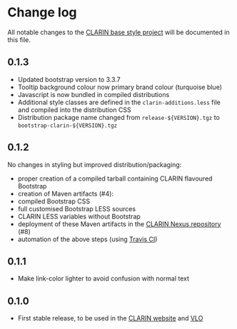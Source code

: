 # Change log

All notable changes to the [CLARIN base style project](https://github.com/clarin-eric/base_style) will be documented in this file.

## 0.1.3
- Updated bootstrap version to 3.3.7
- Tooltip background colour now primary brand colour (turquoise blue)
- Javascript is now bundled in compiled distributions
- Additional style classes are defined in the `clarin-additions.less` file and compiled into the distribution CSS
- Distribution package name changed from `release-${VERSION}.tgz` to `bootstrap-clarin-${VERSION}.tgz`

## 0.1.2
No changes in styling but improved distribution/packaging:
 - proper creation of a compiled tarball containing CLARIN flavoured Bootstrap
 - creation of Maven artifacts (#4): 
  - compiled Bootstrap CSS
  - full customised Bootstrap LESS sources
  - CLARIN LESS variables without Bootstrap
 - deployment of these Maven artifacts in the [CLARIN Nexus repository](https://nexus.clarin.eu) (#8)
 - automation of the above steps (using [Travis CI](https://travis-ci.org/clarin-eric/base_style))

## 0.1.1
- Make link-color lighter to avoid confusion with normal text

## 0.1.0
- First stable release, to be used in the [CLARIN website](https://www.clarin.eu) and [VLO](https://vlo.clarin.eu)

